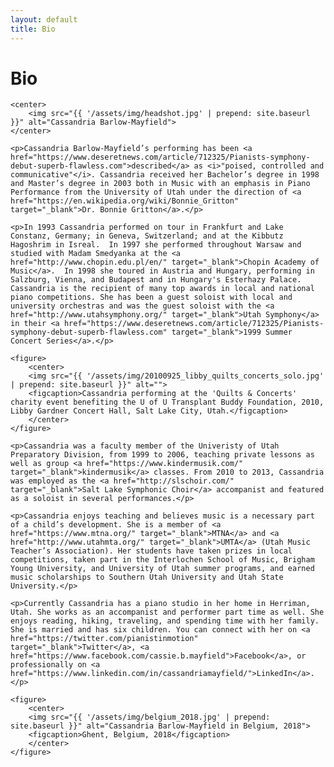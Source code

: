 ```yaml
---
layout: default
title: Bio
---
```


<div class="post">
	<h1 class="pageTitle">Bio</h1>

    <center>
        <img src="{{ '/assets/img/headshot.jpg' | prepend: site.baseurl }}" alt="Cassandria Barlow-Mayfield">
    </center>

    <p>Cassandria Barlow-Mayfield’s performing has been <a href="https://www.deseretnews.com/article/712325/Pianists-symphony-debut-superb-flawless.com">described</a> as <i>"poised, controlled and communicative"</i>. Cassandria received her Bachelor’s degree in 1998 and Master’s degree in 2003 both in Music with an emphasis in Piano Performance from the University of Utah under the direction of <a href="https://en.wikipedia.org/wiki/Bonnie_Gritton" target="_blank">Dr. Bonnie Gritton</a>.</p>
    
    <p>In 1993 Cassandria performed on tour in Frankfurt and Lake Constanz, Germany; in Geneva, Switzerland; and at the Kibbutz Hagoshrim in Isreal.  In 1997 she performed throughout Warsaw and studied with Madam Smedyanka at the <a href="http://www.chopin.edu.pl/en/" target="_blank">Chopin Academy of Music</a>.  In 1998 she toured in Austria and Hungary, performing in Salzburg, Vienna, and Budapest and in Hungary's Esterhazy Palace. Cassandria is the recipient of many top awards in local and national piano competitions. She has been a guest soloist with local and university orchestras and was the guest soloist with the <a href="http://www.utahsymphony.org/" target="_blank">Utah Symphony</a> in their <a href="https://www.deseretnews.com/article/712325/Pianists-symphony-debut-superb-flawless.com" target="_blank">1999 Summer Concert Series</a>.</p>

    <figure>
        <center>
	    <img src="{{ '/assets/img/20100925_libby_quilts_concerts_solo.jpg' | prepend: site.baseurl }}" alt=""> 
	    <figcaption>Cassandria performing at the 'Quilts & Concerts' charity event benefiting the U of U Transplant Buddy Foundation, 2010, Libby Gardner Concert Hall, Salt Lake City, Utah.</figcaption>
        </center>
    </figure>
    
    <p>Cassandria was a faculty member of the Univeristy of Utah Preparatory Division, from 1999 to 2006, teaching private lessons as well as group <a href="https://www.kindermusik.com/" target="_blank">kindermusik</a> classes. From 2010 to 2013, Cassandria was employed as the <a href="http://slschoir.com/" target="_blank">Salt Lake Symphonic Choir</a> accompanist and featured as a soloist in several performances.</p>

    <p>Cassandria enjoys teaching and believes music is a necessary part of a child’s development. She is a member of <a href="https://www.mtna.org/" target="_blank">MTNA</a> and <a href="http://www.utahmta.org/" target="_blank">UMTA</a> (Utah Music Teacher’s Association). Her students have taken prizes in local competitions, taken part in the Interlochen School of Music, Brigham Young University, and University of Utah summer programs, and earned music scholarships to Southern Utah University and Utah State University.</p>

    <p>Currently Cassandria has a piano studio in her home in Herriman, Utah. She works as an accompanist and performer part time as well. She enjoys reading, hiking, traveling, and spending time with her family. She is married and has six children. You can connect with her on <a href="https://twitter.com/pianistinmotion" target="_blank">Twitter</a>, <a href="https://www.facebook.com/cassie.b.mayfield">Facebook</a>, or professionally on <a href="https://www.linkedin.com/in/cassandriamayfield/">LinkedIn</a>.</p>

    <figure>
        <center>
        <img src="{{ '/assets/img/belgium_2018.jpg' | prepend: site.baseurl }}" alt="Cassandria Barlow-Mayfield in Belgium, 2018">
        <figcaption>Ghent, Belgium, 2018</figcaption>
        </center>
    </figure>

</div>
